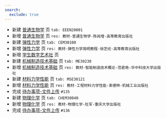 ```yaml
---
search:
  exclude: true
---
```


- 新建 [普通生物学](../../../../course/普通生物学.md) 页 `tab: EEEN20001`
- 新增 [普通生物学](../../../../course/普通生物学.md) 页 `res: 教材-普通生物学-陈阅增-高等教育出版社`
- 新建 [弹性力学](../../../../course/弹性力学.md) 页 `tab: CEM30100`
- 新增 [弹性力学](../../../../course/弹性力学.md) 页 `res: 教材-弹性力学简明教程-徐芝纶-高等教育出版社`
- 新增 [学生数字艺术社](../../../../club/职业发展协会/学生数字艺术社.md) 页
- 新建 [机械制造技术基础](../../../../course/机械制造技术基础.md) 页 `tab: ME30230`
- 新增 [机械制造技术基础](../../../../course/机械制造技术基础.md) 页 `res: 教材-智能制造技术概论-范君艳-华中科技大学出版社`
- 新建 [材料力学性能](../../../../course/材料力学性能.md) 页 `tab: MSE30121`
- 新增 [材料力学性能](../../../../course/材料力学性能.md) 页 `res: 教材-工程材料力学性能-束德林-机械工业出版社`
- 完成 [待办事项-文件上传](../../../待办事项/upload.md) `#135`
- 新建 [物理化学](../../../../course/物理化学.md) 页 `tab: CHEM30040`
- 新增 [物理化学](../../../../course/物理化学.md) 页 `res: 教材-物理化学-杜军-重庆大学出版社`
- 完成 [待办事项-文件上传](../../../待办事项/upload.md) `#136`
